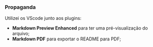 ### Propaganda

Utilizei os VScode junto aos plugins:

* **Markdown Preview Enhanced** para ter uma pré-visualização do arquivo;
* **Markdown PDF** para exportar o README para PDF;